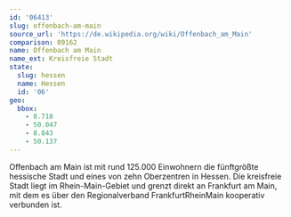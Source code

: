 ```yaml
---
id: '06413'
slug: offenbach-am-main
source_url: 'https://de.wikipedia.org/wiki/Offenbach_am_Main'
comparison: 09162
name: Offenbach am Main
name_ext: Kreisfreie Stadt
state:
  slug: hessen
  name: Hessen
  id: '06'
geo:
  bbox:
    - 8.718
    - 50.047
    - 8.843
    - 50.137
---
```


Offenbach am Main ist mit rund 125.000 Einwohnern die fünftgrößte hessische Stadt und eines von zehn Oberzentren in Hessen. Die kreisfreie Stadt liegt im Rhein-Main-Gebiet und grenzt direkt an Frankfurt am Main, mit dem es über den Regionalverband FrankfurtRheinMain kooperativ verbunden ist.
